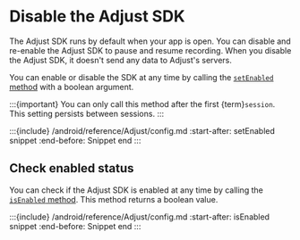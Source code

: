 # Disable the Adjust SDK

The Adjust SDK runs by default when your app is open. You can disable and re-enable the Adjust SDK to pause and resume recording. When you disable the Adjust SDK, it doesn't send any data to Adjust's servers.

You can enable or disable the SDK at any time by calling the [`setEnabled` method](#android-setenabled-invocation) with a boolean argument.

:::{important}
You can only call this method after the first {term}`session`. This setting persists between sessions.
:::

:::{include} /android/reference/Adjust/config.md
:start-after: setEnabled snippet
:end-before: Snippet end
:::

## Check enabled status

You can check if the Adjust SDK is enabled at any time by calling the [`isEnabled` method](#android-isenabled-invocation). This method returns a boolean value.

:::{include} /android/reference/Adjust/config.md
:start-after: isEnabled snippet
:end-before: Snippet end
:::

